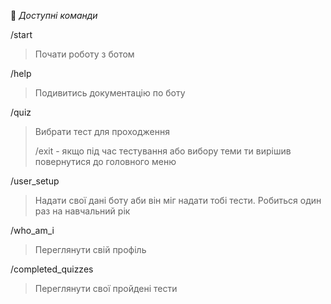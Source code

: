 🚒 *Доступні команди*

/start
> Почати роботу з ботом


/help
> Подивитись документацію по боту


/quiz
> Вибрати тест для проходження
> 
> /exit \- якщо під час тестування або вибору теми ти вирішив повернутися до головного меню


/user\_setup
> Надати свої дані боту аби він міг надати тобі тести\. 
> Робиться один раз на навчальний рік


/who\_am\_i
> Переглянути свій профіль


/completed\_quizzes
> Переглянути свої пройдені тести